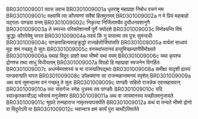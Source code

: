 BR0301009001	व्यास उवाच
BR0301009001a	धृतराष्ट्र महाप्राज्ञ निबोध वचनं मम
BR0301009001c	वक्ष्यामि त्वा कौरवाणां सर्वेषां हितमुत्तमम्
BR0301009002a	न मे प्रियं महाबाहो यद्गताः पाण्डवा वनम्
BR0301009002c	निकृत्या निर्जिताश्चैव दुर्योधनवशानुगैः
BR0301009003a	ते स्मरन्तः परिक्लेशान्वर्षे पूर्णे त्रयोदशे
BR0301009003c	विमोक्ष्यन्ति विषं क्रुद्धाः कौरवेयेषु भारत
BR0301009004a	तदयं किं नु पापात्मा तव पुत्रः सुमन्दधीः
BR0301009004c	पाण्डवान्नित्यसङ्क्रुद्धो राज्यहेतोर्जिघांसति
BR0301009005a	वार्यतां साध्वयं मूढः शमं गच्छतु ते सुतः
BR0301009005c	वनस्थांस्तानयं हन्तुमिच्छन्प्राणैर्विमोक्ष्यते
BR0301009006a	यथाह विदुरः प्राज्ञो यथा भीष्मो यथा वयम्
BR0301009006c	यथा कृपश्च द्रोणश्च तथा साधु विधीयताम्
BR0301009007a	विग्रहो हि महाप्राज्ञ स्वजनेन विगर्हितः
BR0301009007c	अधर्म्यमयशस्यं च मा राजन्प्रतिपद्यथाः
BR0301009008a	समीक्षा यादृशी ह्यस्य पाण्डवान्प्रति भारत
BR0301009008c	उपेक्ष्यमाणा सा राजन्महान्तमनयं स्पृशेत्
BR0301009009a	अथ वायं सुमन्दात्मा वनं गच्छतु ते सुतः
BR0301009009c	पाण्डवैः सहितो राजन्नेक एवासहायवान्
BR0301009010a	ततः संसर्गजः स्नेहः पुत्रस्य तव पाण्डवैः
BR0301009010c	यदि स्यात्कृतकार्योऽद्य भवेस्त्वं मनुजेश्वर
BR0301009011a	अथ वा जायमानस्य यच्छीलमनुजायते
BR0301009011c	श्रूयते तन्महाराज नामृतस्यापसर्पति
BR0301009012a	कथं वा मन्यते भीष्मो द्रोणो वा विदुरोऽपि वा
BR0301009012c	भवान्वात्र क्षमं कार्यं पुरा चार्थोऽतिवर्तते
